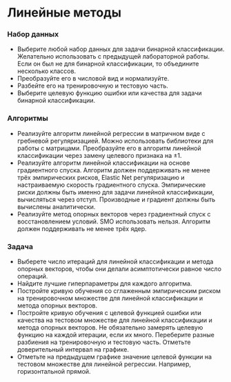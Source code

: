 # Линейные методы

### Набор данных

- Выберите любой набор данных для задачи бинарной классификации. Желательно использовать с предыдущей лабораторной работы. Если он был не для бинарной классификации, то объедините несколько классов.
- Преобразуйте его в числовой вид и нормализуйте.
- Разбейте его на тренировочную и тестовую часть.
- Выберите целевую функцию ошибки или качества для задачи бинарной классификации.

### Алгоритмы

- Реализуйте алгоритм линейной регрессии в матричном виде с гребневой регуляризацией. Можно использовать библиотеки для работы с матрицами. Преобразуйте его в алгоритм линейной классификации через замену целевого признака на ±1.
- Реализуйте алгоритм линейной классификации на основе градиентного спуска. Алгоритм должен поддерживать не менее трёх эмпирических рисков, Elastic Net регуляризацию и настраиваемую скорость градиентного спуска. Эмпирические риски должны быть именно для задачи линейной классификации, вычисляться через отступ. Производные и градиент должны быть вычислены аналитически.
- Реализуйте метод опорных векторов через градиентный спуск с восстановлением условий. SMO использовать нельзя. Алгоритм должен поддерживать не менее трёх ядер.

### Задача

- Выберете число итераций для линейной классификации и метода опорных векторов, чтобы они делали асимптотически равное число операций.
- Найдите лучшие гиперпараметры для каждого алгоритма.
- Постройте кривую обучения со сглаженным эмпирическим риском на тренировочном множестве для линейной классификации и метода опорных векторов.
- Постройте кривую обучения с целевой функцией ошибки или качества на тестовом множестве для линейной классификации и метода опорных векторов. Не обязательно замерять целевую функцию на каждой итерации, если их много. Переберите разные разбиения на тренировочную и тестовую часть. Отметьте доверительный интервал на графике.
- Отметьте на предыдущем графике значение целевой функции на тестовом множестве для линейной регрессии. Например, горизонтальной прямой.
